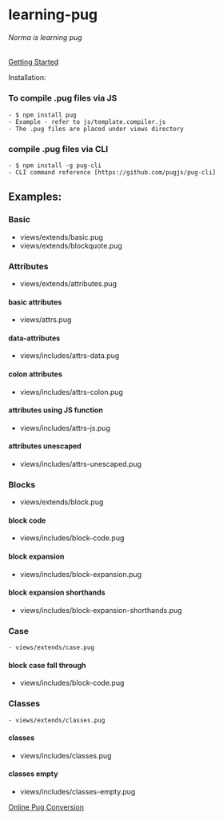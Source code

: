 # learning-pug
###### Norma is learning pug

[Getting Started](https://pugjs.org/api/getting-started.html)

Installation:

### To compile .pug files via JS
    - $ npm install pug
    - Example - refer to js/template.compiler.js
    - The .pug files are placed under views directory

### compile .pug files via CLI
    - $ npm install -g pug-cli
    - CLI command reference [https://github.com/pugjs/pug-cli]

## Examples:

### Basic
  - views/extends/basic.pug
  - views/extends/blockquote.pug


### Attributes
  - views/extends/attributes.pug
#### basic attributes
  - views/attrs.pug
#### data-attributes
  - views/includes/attrs-data.pug
#### colon attributes
  - views/includes/attrs-colon.pug
#### attributes using JS function
  - views/includes/attrs-js.pug
#### attributes unescaped
  - views/includes/attrs-unescaped.pug


### Blocks
  - views/extends/block.pug
#### block code
  - views/includes/block-code.pug
#### block expansion
  - views/includes/block-expansion.pug
#### block expansion shorthands
  - views/includes/block-expansion-shorthands.pug


### Case
    - views/extends/case.pug
#### block case fall through
  - views/includes/block-code.pug


### Classes
    - views/extends/classes.pug
#### classes
  - views/includes/classes.pug
#### classes empty
  - views/includes/classes-empty.pug

[Online Pug Conversion](https://pughtml.com/)